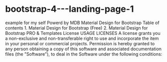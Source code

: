 # bootstrap-4---landing-page-1
example for my self
Powerd by MDB
Material Design for Bootstrap Table of contents 1. Material Design for Bootstrap (Free) 2. Material Design for Bootstrap PRO & Templates License USAGE LICENSES A license grants you a non-exclusive and non-transferable right to use and incorporate the item in your personal or commercial projects. Permission is hereby granted to any person obtaining a copy of this software and associated documentation files (the "Software"), to deal in the Software under the following conditions: 
